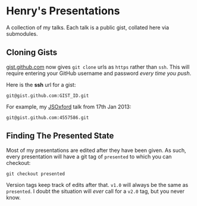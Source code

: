 # Henry's Presentations

A collection of my talks. Each talk is a public gist, collated here via submodules.

## Cloning Gists

[gist.github.com](http://gist.github.com) now gives `git clone` urls as `https` rather than `ssh`. This will require entering your GitHub username and password _every time you push_.

Here is the __ssh__ url for a gist:

`git@gist.github.com:GIST_ID.git`

For example, my [JSOxford](http://twitter.com/jsoxford) talk from 17th Jan 2013:

`git@gist.github.com:4557586.git`

## Finding The Presented State

Most of my presentations are edited after they have been given. As such, every presentation will have a git tag of `presented` to which you can checkout:

`git checkout presented`

Version tags keep track of edits after that. `v1.0` will always be the same as `presented`. I doubt the situation will _ever_ call for a `v2.0` tag, but you never know.
